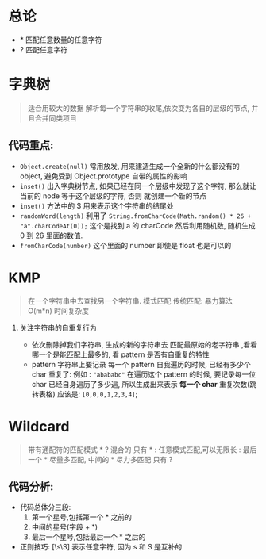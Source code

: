 # 总论

-   \* 匹配任意数量的任意字符
-   ? 匹配任意字符

# 字典树

> 适合用较大的数据
> 解析每一个字符串的收尾,依次变为各自的层级的节点, 并且合并同类项目

## 代码重点:

-   `Object.create(null)` 常用放发, 用来建造生成一个全新的什么都没有的 object, 避免受到 Object.prototype 自带的属性的影响
-   `inset()` 出入字典树节点, 如果已经在同一个层级中发现了这个字符, 那么就让当前的 node 等于这个层级的字符, 否则 就创建一个新的节点
-   `inset()` 方法中的 \$ 用来表示这个字符串的结尾处
-   `randomWord(length)` 利用了 `String.fromCharCode(Math.random() * 26 + "a".charCodeAt(0));` 这个是找到 a 的 charCode 然后利用随机数, 随机生成 0 到 26 里面的数值.
-   `fromCharCode(number)` 这个里面的 number 即使是 float 也是可以的

# KMP

> 在一个字符串中去查找另一个字符串. 模式匹配
> 传统匹配: 暴力算法 O(m\*n) 时间复杂度

1.  关注字符串的自重复行为

    -   依次删除掉我们字符串, 生成的新的字符串去 匹配最原始的老字符串 ,看看哪一个是能匹配上最多的, 看 pattern 是否有自重复的特性
    -   pattern 字符串上要记录 每一个 pattern 自我遍历的时候, 已经有多少个 char 重复了: 例如 : `"abababc"` 在遍历这个 pattern 的时候, 要记录每一位 char 已经自身遍历了多少遍, 所以生成出来表示 **每一个 char** 重复次数(跳转表格) 应该是: `[0,0,0,1,2,3,4]`;

# Wildcard

> 带有通配符的匹配模式 \* ? 混合的
> 只有 \* : 任意模式匹配,可以无限长 : 最后一个 \* 尽量多匹配, 中间的 \* 尽力多匹配
> 只有 ?

## 代码分析:

-   代码总体分三段:
    1. 第一个星号,包括第一个 \* 之前的
    2. 中间的星号(字段 + \*)
    3. 最后一个星号,包括最后一个 \* 之后的
-   正则技巧: [\\s\\S] 表示任意字符, 因为 s 和 S 是互补的
